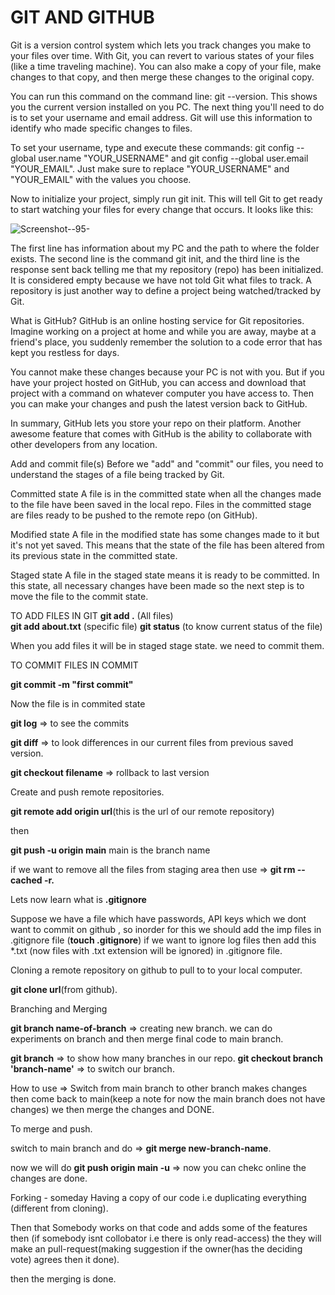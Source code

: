 # GIT AND GITHUB

Git is a version control system which lets you track changes you make to your files over time. With Git, you can revert to various states of your files (like a time traveling machine). You can also make a copy of your file, make changes to that copy, and then merge these changes to the original copy.

You can run this command on the command line: git --version. This shows you the current version installed on you PC. The next thing you'll need to do is to set your username and email address. Git will use this information to identify who made specific changes to files.

To set your username, type and execute these commands: git config --global user.name "YOUR_USERNAME" and git config --global user.email "YOUR_EMAIL". Just make sure to replace "YOUR_USERNAME" and "YOUR_EMAIL" with the values you choose.

Now to initialize your project, simply run git init. This will tell Git to get ready to start watching your files for every change that occurs. It looks like this:

![Screenshot--95-](https://github.com/user-attachments/assets/45f4130a-a7e9-48e2-8ed3-c96ef5b36b02)

The first line has information about my PC and the path to where the folder exists. The second line is the command git init, and the third line is the response sent back telling me that my repository (repo) has been initialized. It is considered empty because we have not told Git what files to track. A repository is just another way to define a project being watched/tracked by Git.

What is GitHub?
GitHub is an online hosting service for Git repositories. Imagine working on a project at home and while you are away, maybe at a friend's place, you suddenly remember the solution to a code error that has kept you restless for days.

You cannot make these changes because your PC is not with you. But if you have your project hosted on GitHub, you can access and download that project with a command on whatever computer you have access to. Then you can make your changes and push the latest version back to GitHub.

In summary, GitHub lets you store your repo on their platform. Another awesome feature that comes with GitHub is the ability to collaborate with other developers from any location.

Add and commit file(s)
Before we "add" and "commit" our files, you need to understand the stages of a file being tracked by Git.

Committed state
A file is in the committed state when all the changes made to the file have been saved in the local repo. Files in the committed stage are files ready to be pushed to the remote repo (on GitHub).

Modified state
A file in the modified state has some changes made to it but it's not yet saved. This means that the state of the file has been altered from its previous state in the committed state.

Staged state
A file in the staged state means it is ready to be committed. In this state, all necessary changes have been made so the next step is to move the file to the commit state.

TO ADD FILES IN GIT
**git add .** (All files)  
**git add about.txt**  (specific file)
**git status** (to know current status of the file)

When you add files it will be in staged stage state. we need to commit them.

TO COMMIT FILES IN COMMIT

**git commit -m "first commit"**

Now the file is in commited state

**git log** => to see the commits

**git diff** => to look differences in our current files from previous saved version.

**git checkout filename**  => rollback to last version 

Create and push remote repositories.

**git remote add origin url**(this is the url of our remote repository)

then 

**git push -u origin main**  main is the branch name 

if we want to remove all the files from staging area then use => **git rm --cached -r.**

Lets now learn what is **.gitignore**

Suppose we have a file which have passwords, API keys which we dont want to commit on github , so inorder for this we should add the imp files in .gitignore file (**touch .gitignore**)
if we want  to ignore log files then add this *.txt (now files with .txt extension will be ignored) in .gitignore file.

Cloning a remote repository on github to pull to to your local computer.

**git clone url**(from github).

Branching and Merging

**git branch name-of-branch**  => creating new branch.
we can do experiments on branch and then merge final code to main branch.

**git branch** => to show how many branches in our repo.
**git checkout branch 'branch-name'** => to switch our branch.

How to use => Switch from main branch to other branch makes changes then come back to main(keep a note for now the main branch does not have changes) we then merge the changes and DONE.

To merge and push.

switch to main branch  and do => **git merge new-branch-name**.

now we will do **git push origin main -u** => now you can chekc online the changes are done.


Forking - someday Having a copy of our code i.e duplicating everything (different from cloning).

Then that Somebody works on that code and adds some of the features then (if somebody isnt collobator i.e there is only read-access) the they will make an pull-request(making suggestion if the owner(has the deciding vote) agrees then it done).

then the merging is done.

















